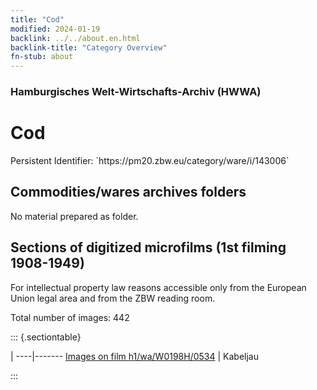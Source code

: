 ```yaml
---
title: "Cod"
modified: 2024-01-19
backlink: ../../about.en.html
backlink-title: "Category Overview"
fn-stub: about
---
```


### Hamburgisches Welt-Wirtschafts-Archiv (HWWA)

# Cod

<div class="hint">Persistent Identifier: `https://pm20.zbw.eu/category/ware/i/143006`</div>







## Commodities/wares archives folders





No material prepared as folder.



<a id="filmsections" />

## Sections of digitized microfilms (1st filming 1908-1949)

<p>For intellectual property law reasons accessible only from the European Union legal area and from the ZBW reading room.</p>



<p>Total number of images: 442</p>




::: {.sectiontable}

 | 
----|-------
<a class="btn" href="https://pm20.zbw.eu/film/h1/wa/W0198H/0534" rel="nofollow">Images on film h1/wa/W0198H/0534</a> | Kabeljau


:::
















